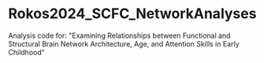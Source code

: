 # Rokos2024_SCFC_NetworkAnalyses
Analysis code for: "Examining Relationships between Functional and Structural Brain Network Architecture, Age, and Attention Skills in Early Childhood"

